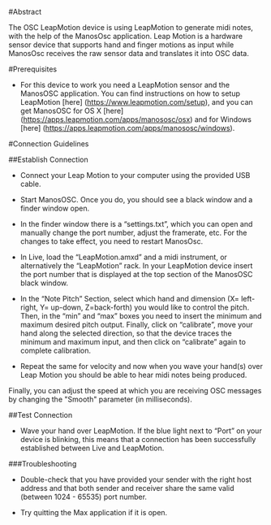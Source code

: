 #Abstract

The OSC LeapMotion device is using LeapMotion to generate midi notes, with the help of the ManosOsc application. Leap Motion is a hardware sensor device that supports hand and finger motions as input while ManosOsc receives the raw sensor data and translates it into OSC data. 

#Prerequisites

* For this device to work you need a LeapMotion sensor and the ManosOSC application. You can find instructions on how to setup LeapMotion [here] (https://www.leapmotion.com/setup), and you can get ManosOSC for OS X [here] (https://apps.leapmotion.com/apps/manososc/osx) and for Windows [here] (https://apps.leapmotion.com/apps/manososc/windows).

#Connection Guidelines

##Establish Connection

* Connect your Leap Motion to your computer using the provided USB cable.

* Start ManosOSC. Once you do, you should see a black window and a finder window open.
 
* In the finder window there is a “settings.txt”, which you can open and manually change the port number, adjust the framerate, etc. For the changes to take effect, you need to restart ManosOsc.

* In Live, load the “LeapMotion.amxd” and a midi instrument, or alternatively the “LeapMotion” rack. In your LeapMotion device insert the port number that is displayed at the top section of the ManosOSC black window.

* In the “Note Pitch” Section, select which hand and dimension (X= left-right, Y= up-down, Z=back-forth) you would like to control the pitch. Then, in the “min” and “max” boxes you need to insert the minimum and maximum desired pitch output. Finally, click on “calibrate”, move your hand along the selected direction, so that the device traces the minimum and maximum input, and then click on “calibrate” again to complete calibration.

* Repeat the same for velocity and now when you wave your hand(s) over Leap Motion you should be able to hear midi notes being produced.

Finally, you can adjust the speed at which you are receiving OSC messages by changing the "Smooth" parameter (in milliseconds).

##Test Connection

* Wave your hand over LeapMotion. If the blue light next to “Port” on your device is blinking, this means that a connection has been successfully established between Live and LeapMotion.

###Troubleshooting

* Double-check that you have provided your sender with the right host address and that both sender and receiver share the same valid (between 1024 - 65535) port number.

* Try quitting the Max application if it is open.

